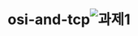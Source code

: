 # osi-and-tcp![과제1](https://github.com/user-attachments/assets/7345b07d-26dc-4dc1-b8da-d06c22c4f623)
